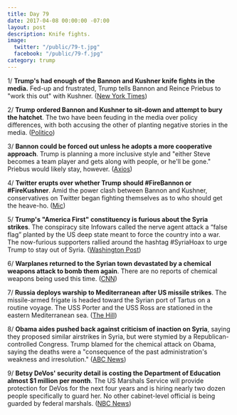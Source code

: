 ```yaml
---
title: Day 79
date: 2017-04-08 00:00:00 -07:00
layout: post
description: Knife fights.
image:
  twitter: "/public/79-t.jpg"
  facebook: "/public/79-f.jpg"
category: trump
---
```


1/ **Trump's had enough of the Bannon and Kushner knife fights in the media.** Fed-up and frustrated, Trump tells Bannon and Reince Priebus to "work this out" with Kushner. ([New York Times](https://www.nytimes.com/2017/04/07/us/white-house-kushner-bannon-military-strike.html))

2/ **Trump ordered Bannon and Kushner to sit-down and attempt to bury the hatchet**. The two have been feuding in the media over policy differences, with both accusing the other of planting negative stories in the media. ([Politico](https://secure.politico.com/story/2017/04/steve-bannon-jared-kushner-meeting-white-house-237027))

3/ **Bannon could be forced out unless he adopts a more cooperative approach**. Trump is planning a more inclusive style and "either Steve becomes a team player and gets along with people, or he'll be gone." Priebus would likely stay, however. ([Axios](https://www.axios.com/how-steve-bannon-lost-his-mojo-2350891180.html))

4/ **Twitter erupts over whether Trump should #FireBannon or #FireKushner**. Amid the power clash between Bannon and Kushner, conservatives on Twitter began fighting themselves as to who should get the heave-ho. ([Mic](https://mic.com/articles/173578/fire-kushner-or-fire-bannon-conservatives-clash-on-twitter-over-who-trump-should-axe#.HNSf4zXKA))

5/ **Trump's "America First" constituency is furious about the Syria strikes**. The conspiracy site Infowars called the nerve agent attack a “false flag” planted by the US deep state meant to force the country into a war. The now-furious supporters rallied around the hashtag #SyriaHoax to urge Trump to stay out of Syria. ([Washington Post](https://www.washingtonpost.com/news/the-intersect/wp/2017/04/07/im-officially-off-the-trump-train-trumps-online-base-is-furious-about-the-syria-strikes/))

6/ **Warplanes returned to the Syrian town devastated by a chemical weapons attack to bomb them again**. There are no reports of chemical weapons being used this time. ([CNN](http://www.cnn.com/2017/04/08/middleeast/syria-strikes-russia-donald-trump/))

7/ **Russia deploys warship to Mediterranean after US missile strikes**. The missile-armed frigate is headed toward the Syrian port of Tartus on a routine voyage. The USS Porter and the USS Ross are stationed in the eastern Mediterranean sea. ([The Hill](http://thehill.com/policy/defense/327858-russia-deploys-warship-to-mediterranean-after-us-destroyers-fired-from-sea-on))

8/ **Obama aides pushed back against criticism of inaction on Syria**, saying they proposed similar airstrikes in Syria, but were stymied by a Republican-controlled Congress. Trump blamed for the chemical attack on Obama, saying the deaths were a "consequence of the past administration's weakness and irresolution." ([ABC News](http://abcnews.go.com/Politics/wireStory/obama-aides-push-back-criticism-inaction-syria-46673923))

9/ **Betsy DeVos' security detail is costing the Department of Education almost $1 million per month**. The US Marshals Service will provide protection for DeVos for the next four years and is hiring nearly two dozen people specifically to guard her. No other cabinet-level official is being guarded by federal marshals. ([NBC News](http://www.nbcnews.com/news/us-news/stepped-security-devos-costing-education-dept-nearly-8m-8-months-n744101))